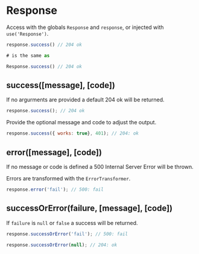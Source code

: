 # Response
Access with the globals `Response` and `response`, or injected with `use('Response')`.

```js
response.success() // 204 ok 

# is the same as 

Response.success() // 204 ok 
```

## success([message], [code])
If no argurments are provided a default 204 ok will be returned.

```js
response.success(); // 204 ok 
```

Provide the optional message and code to adjust the output.

```js
response.success({ works: true}, 401); // 204: ok 
```


## error([message], [code])
If no message or code is defined a 500 Internal Server Error will be thrown.

Errors are transformed with the `ErrorTransformer`.

```js
response.error('fail'); // 500: fail
```


## successOrError(failure, [message], [code])
If `failure` is `null` or `false` a success will be returned.

```js
response.successOrError('fail'); // 500: fail

response.successOrError(null); // 204: ok
```